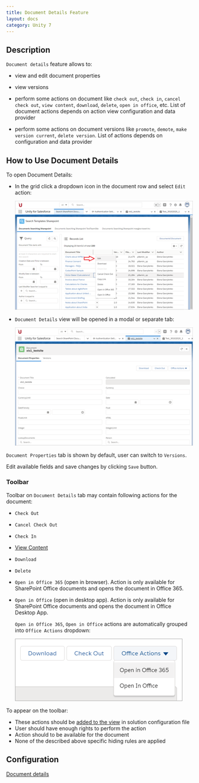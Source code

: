 ```yaml
---
title: Document Details Feature
layout: docs
category: Unity 7
---
```

## Description

`Document details` feature allows to: 

- view and edit document properties

- view versions

- perform some actions on document like `check out`, `check in`, `cancel check out`, `view content`, `download`, `delete`, 
`open in office`, etc. List of document actions depends on action view configuration and data provider

- perform some actions on document versions like `promote`, `demote`, `make version current`, `delete version`. List of 
actions depends on configuration and data provider

## How to Use Document Details

To open Document Details:

- In the grid click a dropdown icon in the document row and select `Edit` action:

    ![Context-menu](document-details/images/view-action-context-menu.png)
    
- `Document Details` view will be opened in a modal or separate tab:

    ![Document Details View](document-details/images/view-action-document-details-tab.png)
    
`Document Properties` tab is shown by default, user can switch to `Versions`.

Edit available fields and save changes by clicking `Save` button.

### Toolbar

Toolbar on `Document Details` tab may contain following actions for the document:

- `Check Out`
- `Cancel Check Out`
- `Check In`
- [View Content](view-content)
- `Download`
- `Delete`
- `Open in Office 365` (open in browser). Action is only available for SharePoint Office documents and opens the 
document in Office 365.
- `Open in Office` (open in desktop app). Action is only available for SharePoint Office documents and opens the 
document in Office Desktop App.

    `Open in Office 365`, `Open in Office` actions are automatically grouped into `Office Actions` dropdown:

    ![Office Actions](document-details/images/office-actions-on-toolbar.png)

To appear on the toolbar:
 
- These actions should be [added to the view](../../configuration/tags-list/views-tag/tab-action-set) in solution configuration file 
- User should have enough rights to perform the action 
- Action should to be available for the document
- None of the described above specific hiding rules are applied 

## Configuration

[Document details](../../configuration/actions/document-details)